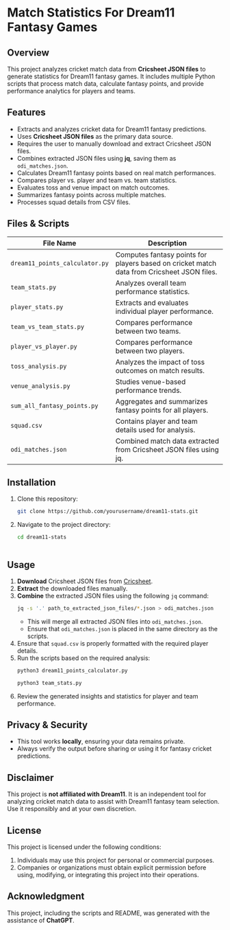 # Match Statistics For Dream11 Fantasy Games

## Overview
This project analyzes cricket match data from **Cricsheet JSON files** to generate statistics for Dream11 fantasy games. It includes multiple Python scripts that process match data, calculate fantasy points, and provide performance analytics for players and teams.

## Features
- Extracts and analyzes cricket data for Dream11 fantasy predictions.
- Uses **Cricsheet JSON files** as the primary data source.
- Requires the user to manually download and extract Cricsheet JSON files.
- Combines extracted JSON files using **jq**, saving them as `odi_matches.json`.
- Calculates Dream11 fantasy points based on real match performances.
- Compares player vs. player and team vs. team statistics.
- Evaluates toss and venue impact on match outcomes.
- Summarizes fantasy points across multiple matches.
- Processes squad details from CSV files.

## Files & Scripts

| File Name                     | Description |
|--------------------------------|-------------|
| `dream11_points_calculator.py` | Computes fantasy points for players based on cricket match data from Cricsheet JSON files. |
| `team_stats.py`                | Analyzes overall team performance statistics. |
| `player_stats.py`              | Extracts and evaluates individual player performance. |
| `team_vs_team_stats.py`        | Compares performance between two teams. |
| `player_vs_player.py`          | Compares performance between two players. |
| `toss_analysis.py`             | Analyzes the impact of toss outcomes on match results. |
| `venue_analysis.py`            | Studies venue-based performance trends. |
| `sum_all_fantasy_points.py`    | Aggregates and summarizes fantasy points for all players. |
| `squad.csv`                    | Contains player and team details used for analysis. |
| `odi_matches.json`             | Combined match data extracted from Cricsheet JSON files using jq. |

## Installation
1. Clone this repository:
   ```sh
   git clone https://github.com/yourusername/dream11-stats.git
   ```
2. Navigate to the project directory:
   ```sh
   cd dream11-stats
   ```
   ```

## Usage
1. **Download** Cricsheet JSON files from [Cricsheet](https://cricsheet.org/downloads/).
2. **Extract** the downloaded files manually.
3. **Combine** the extracted JSON files using the following `jq` command:
   ```sh
   jq -s '.' path_to_extracted_json_files/*.json > odi_matches.json
   ```
   - This will merge all extracted JSON files into `odi_matches.json`.
   - Ensure that `odi_matches.json` is placed in the same directory as the scripts.
4. Ensure that `squad.csv` is properly formatted with the required player details.
5. Run the scripts based on the required analysis:
   ```sh
   python3 dream11_points_calculator.py
   ```
   ```sh
   python3 team_stats.py
   ```
6. Review the generated insights and statistics for player and team performance.

## Privacy & Security
- This tool works **locally**, ensuring your data remains private.
- Always verify the output before sharing or using it for fantasy cricket predictions.

## Disclaimer
This project is **not affiliated with Dream11**. It is an independent tool for analyzing cricket match data to assist with Dream11 fantasy team selection. Use it responsibly and at your own discretion.

## License
This project is licensed under the following conditions:
1. Individuals may use this project for personal or commercial purposes.
2. Companies or organizations must obtain explicit permission before using, modifying, or integrating this project into their operations.

## Acknowledgment
This project, including the scripts and README, was generated with the assistance of **ChatGPT**.


